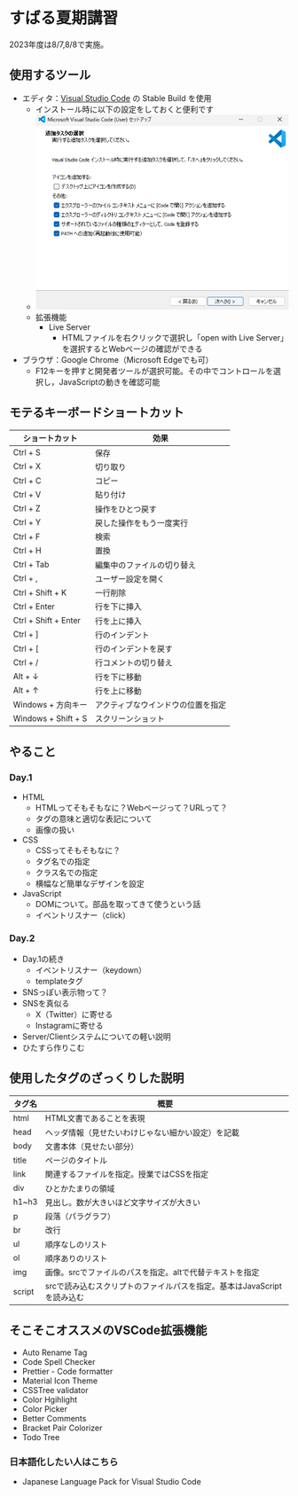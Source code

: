 # すばる夏期講習
2023年度は8/7,8/8で実施。
## 使用するツール
- エディタ：[Visual Studio Code](https://code.visualstudio.com/) の Stable Build を使用
  - インストール時に以下の設定をしておくと便利です
  - ![インストールの例](./markdown-assets/vscode_install.png)
  - 拡張機能
    - Live Server
      - HTMLファイルを右クリックで選択し「open with Live Server」を選択するとWebページの確認ができる
- ブラウザ：Google Chrome（Microsoft Edgeでも可）
  - F12キーを押すと開発者ツールが選択可能。その中でコントロールを選択し，JavaScriptの動きを確認可能
## モテるキーボードショートカット
|ショートカット|効果|
|----|----|
|Ctrl + S|保存|
|Ctrl + X|切り取り|
|Ctrl + C|コピー|
|Ctrl + V|貼り付け|
|Ctrl + Z|操作をひとつ戻す|
|Ctrl + Y|戻した操作をもう一度実行|
|Ctrl + F|検索|
|Ctrl + H|置換|
|Ctrl + Tab|編集中のファイルの切り替え|
|Ctrl + ,|ユーザー設定を開く|
|Ctrl + Shift + K|一行削除|
|Ctrl + Enter|行を下に挿入|
|Ctrl + Shift + Enter|行を上に挿入|
|Ctrl + ]|行のインデント|
|Ctrl + [|行のインデントを戻す|
|Ctrl + /|行コメントの切り替え|
|Alt + ↓|行を下に移動|
|Alt + ↑|行を上に移動|
|Windows + 方向キー|アクティブなウインドウの位置を指定|
|Windows + Shift + S|スクリーンショット|

## やること
### Day.1
- HTML
  - HTMLってそもそもなに？Webページって？URLって？
  - タグの意味と適切な表記について
  - 画像の扱い
- CSS
  - CSSってそもそもなに？
  - タグ名での指定
  - クラス名での指定
  - 横幅など簡単なデザインを設定
- JavaScript
  - DOMについて。部品を取ってきて使うという話
  - イベントリスナー（click）

### Day.2
- Day.1の続き
  - イベントリスナー（keydown）
  - templateタグ
- SNSっぽい表示物って？
- SNSを真似る
  - X（Twitter）に寄せる
  - Instagramに寄せる
- Server/Clientシステムについての軽い説明
- ひたすら作りこむ

## 使用したタグのざっくりした説明
|タグ名|概要|
|----|----|
|html|HTML文書であることを表現|
|head|ヘッダ情報（見せたいわけじゃない細かい設定）を記載|
|body|文書本体（見せたい部分）|
|title|ページのタイトル|
|link|関連するファイルを指定。授業ではCSSを指定|
|div|ひとかたまりの領域|
|h1~h3|見出し。数が大きいほど文字サイズが大きい|
|p|段落（パラグラフ）|
|br|改行|
|ul|順序なしのリスト|
|ol|順序ありのリスト|
|img|画像。srcでファイルのパスを指定。altで代替テキストを指定|
|script|srcで読み込むスクリプトのファイルパスを指定。基本はJavaScriptを読み込む|

## そこそこオススメのVSCode拡張機能
- Auto Rename Tag
- Code Spell Checker
- Prettier - Code formatter
- Material Icon Theme
- CSSTree validator
- Color Hgihlight
- Color Picker
- Better Comments
- Bracket Pair Colorizer
- Todo Tree
### 日本語化したい人はこちら
- Japanese Language Pack for Visual Studio Code
